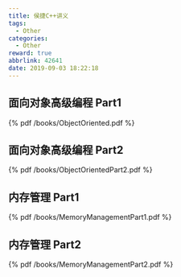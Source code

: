 ```yaml
---
title: 侯捷C++讲义
tags:
  - Other
categories:
  - Other
reward: true
abbrlink: 42641
date: 2019-09-03 18:22:18
---
```


## 面向对象高级编程 Part1

{% pdf /books/ObjectOriented.pdf %}

## 面向对象高级编程 Part2

{% pdf /books/ObjectOrientedPart2.pdf %}

## 内存管理 Part1

{% pdf /books/MemoryManagementPart1.pdf %}

## 内存管理 Part2

{% pdf /books/MemoryManagementPart2.pdf %}


